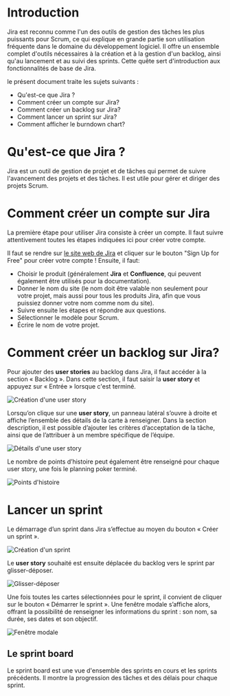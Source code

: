 # Introduction

Jira est reconnu comme l'un des outils de gestion des tâches les plus puissants pour Scrum, ce qui explique en grande partie son utilisation fréquente dans le domaine du développement logiciel. Il offre un ensemble complet d'outils nécessaires à la création et à la gestion d'un backlog, ainsi qu'au lancement et au suivi des sprints. Cette quête sert d'introduction aux fonctionnalités de base de Jira.

le présent document traite les sujets suivants :

* Qu'est-ce que Jira ?
* Comment créer un compte sur Jira?
* Comment créer un backlog sur Jira?
* Comment lancer un sprint sur Jira?
* Comment afficher le burndown chart?

# Qu'est-ce que Jira ?

Jira est un outil de gestion de projet et de tâches qui permet de suivre l'avancement des projets et des tâches. Il est utile pour gérer et diriger des projets Scrum.

# Comment créer un compte sur Jira

La première étape pour utiliser Jira consiste à créer un compte.
Il faut suivre attentivement toutes les étapes indiquées ici pour créer votre compte.

Il faut se rendre sur [le site web de Jira](https://www.atlassian.com/software/jira) et cliquer sur le bouton "Sign Up for Free" pour créer votre compte !
Ensuite, il faut:

* Choisir le produit (généralement **Jira** et **Confluence**, qui peuvent également être utilisés pour la documentation).
* Donner le nom du site (le nom doit être valable non seulement pour votre projet, mais aussi pour tous les produits Jira, afin que vous puissiez donner votre nom comme nom du site).
* Suivre ensuite les étapes et répondre aux questions.
* Sélectionner le modèle pour Scrum.
* Écrire le nom de votre projet.

# Comment créer un backlog sur Jira?

Pour ajouter des **user stories** au backlog dans Jira, il faut accéder à la section « Backlog ». Dans cette section, il faut saisir la **user story** et appuyez sur « Entrée » lorsque c'est terminé.

![Création d'une user story](https://storage.googleapis.com/quest_editor_uploads/hsjF24utXV3Sh2o6no2URcjKmnoGAdUA.png)

Lorsqu’on clique sur une **user story**, un panneau latéral s’ouvre à droite et affiche l’ensemble des détails de la carte à renseigner. Dans la section description, il est possible d’ajouter les critères d’acceptation de la tâche, ainsi que de l’attribuer à un membre spécifique de l’équipe.

![Détails d'une user story](https://storage.googleapis.com/quest_editor_uploads/Vl7Y83tVpoWxlqHuKxOLjSXnRyQ6IniQ.png)

Le nombre de points d’histoire peut également être renseigné pour chaque user story, une fois le planning poker terminé.

![Points d'histoire](https://storage.googleapis.com/quest_editor_uploads/a5oUYh7D4Oc04g6FZyHpJ8dNsa6b4jUb.jpg)

# Lancer un sprint

Le démarrage d’un sprint dans Jira s’effectue au moyen du bouton « Créer un sprint ».

![Création d'un sprint](https://storage.googleapis.com/quest_editor_uploads/KulWoFeA1JUKJzNxluG40CtgfXdvYMNg.png)

Le **user story** souhaité est ensuite déplacée du backlog vers le sprint par glisser-déposer.

![Glisser-déposer](https://storage.googleapis.com/quest_editor_uploads/g0HP0nasnqBQ8QTGAaRTHEedXDpAS6dU.gif)

Une fois toutes les cartes sélectionnées pour le sprint, il convient de cliquer sur le bouton « Démarrer le sprint ». Une fenêtre modale s’affiche alors, offrant la possibilité de renseigner les informations du sprint : son nom, sa durée, ses dates et son objectif.

![Fenêtre modale](https://storage.googleapis.com/quest_editor_uploads/2njf2I11r7yP3b9tEEUz0ComyJemb4Cc.png)

## Le sprint board

Le sprint board est une vue d'ensemble des sprints en cours et les sprints précédents. Il montre la progression des tâches et des délais pour chaque sprint.